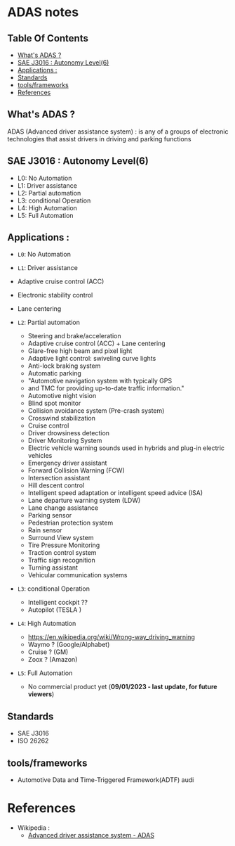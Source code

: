 # ADAS notes 

## Table Of Contents
- [What's ADAS ?](#whats-adas)
- [SAE J3016 : Autonomy Level(6)](#sae-j3016--autonomy-level6)
- [Applications :](#applications-)
- [Standards](#standards)
- [tools/frameworks](#toolsframeworks)
- [References](#references)

## What's ADAS ? 

ADAS (Advanced driver assistance system)  : is any of a groups of electronic technologies that assist drivers in driving and parking functions

## SAE J3016 : Autonomy Level(6)

- L0: No Automation
- L1: Driver assistance
- L2: Partial automation
- L3: conditional Operation
- L4: High Automation
- L5: Full Automation

## Applications : 
- `L0`: No Automation

- `L1`: Driver assistance
- Adaptive cruise control (ACC)
- Electronic stability control
- Lane centering

- `L2`: Partial automation

  - Steering and brake/acceleration
  - Adaptive cruise control (ACC)  + Lane centering
  - Glare-free high beam and pixel light
  - Adaptive light control: swiveling curve lights
  - Anti-lock braking system
  - Automatic parking
  - "Automotive navigation system with typically GPS 
  - and TMC for providing up-to-date traffic information."
  - Automotive night vision
  - Blind spot monitor
  - Collision avoidance system (Pre-crash system)
  - Crosswind stabilization
  - Cruise control
  - Driver drowsiness detection
  - Driver Monitoring System
  - Electric vehicle warning sounds used in hybrids and plug-in electric vehicles
  - Emergency driver assistant
  - Forward Collision Warning (FCW)
  - Intersection assistant
  - Hill descent control
  - Intelligent speed adaptation or intelligent speed advice (ISA)
  - Lane departure warning system (LDW)
  - Lane change assistance
  - Parking sensor
  - Pedestrian protection system
  - Rain sensor
  - Surround View system
  - Tire Pressure Monitoring
  - Traction control system
  - Traffic sign recognition
  - Turning assistant
  - Vehicular communication systems

- `L3`: conditional Operation
  - Intelligent cockpit ??
  - Autopilot (TESLA )

- `L4`: High Automation

  - https://en.wikipedia.org/wiki/Wrong-way_driving_warning
  - Waymo ? (Google/Alphabet)
  - Cruise ? (GM)
  - Zoox ? (Amazon)

- `L5`: Full Automation
  - No commercial product yet (**09/01/2023 - last update, for future viewers**)


## Standards
- SAE J3016
- ISO 26262

## tools/frameworks
- Automotive Data and Time-Triggered Framework(ADTF) audi 


# References 

- Wikipedia : 
  - [Advanced driver assistance system - ADAS](https://en.wikipedia.org/wiki/Advanced_driver-assistance_system)

